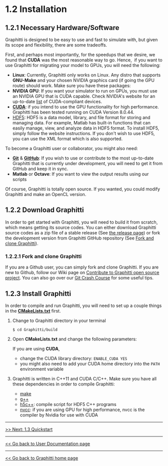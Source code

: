 # 1.2 Installation

## 1.2.1 Necessary Hardware/Software

Graphitti is designed to be easy to use and fast to simulate with, but given its scope and flexibility, there are some tradeoffs. 

First, and perhaps most importantly, for the speedups that we desire, we found that **CUDA** was the most reasonable way to go. Hence,  if you want to use Graphitti for migrating your model to GPUs, you will need the following: 

- **Linux**: Currently, Graphitti only works on Linux. Any distro that supports **GNU-Make** and your chosen NVIDIA graphics card (if going the GPU route) should work. Make sure you have these packages:
- **NVIDIA GPU**: If you want your simulator to run on GPUs, you must use an NVIDIA GPU that is CUDA capable. Check NVIDIA's website for an up-to-date [list](https://developer.nvidia.com/cuda-gpus) of CUDA-compliant devices. 
- [**CUDA**](https://developer.nvidia.com/cuda-downloads): if you intend to use the GPU functionality for high performance. Graphitti has been tested running on CUDA Version 8.0.44. 
- [HDF5](https://support.hdfgroup.org/HDF5/): HDF5 is a data model, library, and file format for storing and managing data. For example, Matlab has built-in functions that can easily manage, view, and analyze data in HDF5 format. To install HDF5, simply follow the website instructions. If you don't wish to use HDF5, you can use the XML format which is also supported.  

To become a Graphitti user or collaborator, you might also need:

- **[Git](http://git-scm.com/)** & **[GitHub](https://github.com/)**: If you wish to use or contribute to the most up-to-date Graphitti that is currently under development, you will need to get it from GitHub and keep it in sync. 
- **Matlab** or **Octave**: If you want to view the output results using our scripts

Of course, Graphitti is totally open source. If you wanted, you could modify Graphitti and make an OpenCL version. 

## 1.2.2 Download Graphitti
In order to get started with Graphitti, you will need to build it from scratch, which means getting its source codes. You can either download Graphitti source codes as a zip file of a stable release (See [the release page](https://github.com/UWB-Biocomputing/Graphitti/releases)) or fork the development version from Graphitti GitHub repository (See [Fork and clone Graphitti](#1221-fork-and-clone-graphitti)).
### 1.2.2.1 Fork and clone Graphitti
If you are a Github user, you can simply fork and clone Graphitti. If you are new to Github, follow our Wiki page on [Contribute to Graphitti open source project](https://github.com/UWB-Biocomputing/BrainGrid/wiki/Contribute-to-BrainGrid-open-source-project). You can also go over our [Git Crash Course](https://github.com/UWB-Biocomputing/BrainGrid/wiki/Git-Crash-Course) for some useful tips.
## 1.2.3 Install Graphitti
In order to compile and run Graphitti, you will need to set up a couple things in the [**CMakeLists.txt**](https://github.com/UWB-Biocomputing/Graphitti/blob/master/CMakeLists.txt) first.

1. Change to Graphitti directory in your terminal

   ```shell
   $ cd Graphitti/build
   ```

2. Open **CMakeLists.txt** and change the following parameters:

	If you are using **CUDA**, 
   	
	- change the CUDA library directory: ```ENABLE_CUDA YES``` 
	- you might also need to add your CUDA home directory into the ```PATH``` environment variable 

3. Graphitti is written in C++11 and CUDA C/C++. Make sure you have all these dependencies in order to compile Graphitti:
   - [make](https://www.gnu.org/software/make/)
   - [g++](https://gcc.gnu.org/)
   - [h5c++](https://support.hdfgroup.org/HDF5/Tutor/compile.html): compile script for HDF5 C++ programs
   - [nvcc](http://docs.nvidia.com/cuda/cuda-compiler-driver-nvcc/#axzz4ftSRZe00): if you are using GPU for high performance, nvcc is the compiler by Nvidia for use with CUDA

---------
[>> Next: 1.3 Quickstart](quickstart.md)

-------------
[<< Go back to User Documentation page](index.md)

---------
[<< Go back to Graphitti home page](http://uwb-biocomputing.github.io/Graphitti/)